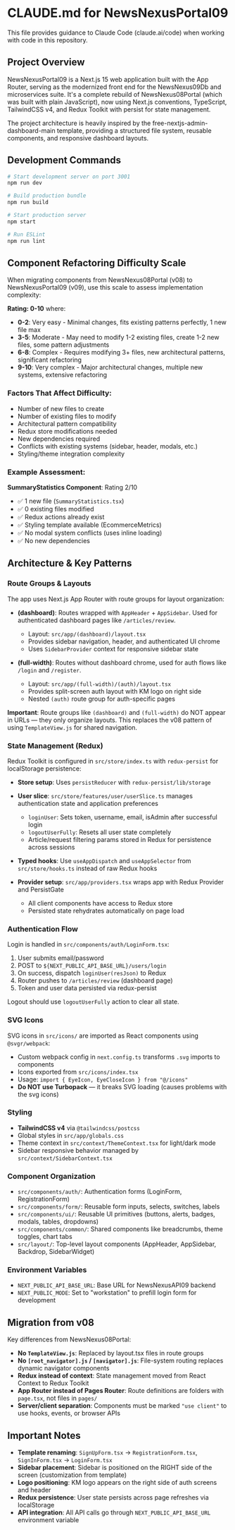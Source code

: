 # CLAUDE.md for NewsNexusPortal09

This file provides guidance to Claude Code (claude.ai/code) when working with code in this repository.

## Project Overview

NewsNexusPortal09 is a Next.js 15 web application built with the App Router, serving as the modernized front end for the NewsNexus09Db and microservices suite. It's a complete rebuild of NewsNexus08Portal (which was built with plain JavaScript), now using Next.js conventions, TypeScript, TailwindCSS v4, and Redux Toolkit with persist for state management.

The project architecture is heavily inspired by the free-nextjs-admin-dashboard-main template, providing a structured file system, reusable components, and responsive dashboard layouts.

## Development Commands

```bash
# Start development server on port 3001
npm run dev

# Build production bundle
npm run build

# Start production server
npm start

# Run ESLint
npm run lint
```

## Component Refactoring Difficulty Scale

When migrating components from NewsNexus08Portal (v08) to NewsNexusPortal09 (v09), use this scale to assess implementation complexity:

**Rating: 0-10** where:

- **0-2**: Very easy - Minimal changes, fits existing patterns perfectly, 1 new file max
- **3-5**: Moderate - May need to modify 1-2 existing files, create 1-2 new files, some pattern adjustments
- **6-8**: Complex - Requires modifying 3+ files, new architectural patterns, significant refactoring
- **9-10**: Very complex - Major architectural changes, multiple new systems, extensive refactoring

### Factors That Affect Difficulty:

- Number of new files to create
- Number of existing files to modify
- Architectural pattern compatibility
- Redux store modifications needed
- New dependencies required
- Conflicts with existing systems (sidebar, header, modals, etc.)
- Styling/theme integration complexity

### Example Assessment:

**SummaryStatistics Component**: Rating 2/10

- ✅ 1 new file (`SummaryStatistics.tsx`)
- ✅ 0 existing files modified
- ✅ Redux actions already exist
- ✅ Styling template available (EcommerceMetrics)
- ✅ No modal system conflicts (uses inline loading)
- ✅ No new dependencies

## Architecture & Key Patterns

### Route Groups & Layouts

The app uses Next.js App Router with route groups for layout organization:

- **(dashboard)**: Routes wrapped with `AppHeader` + `AppSidebar`. Used for authenticated dashboard pages like `/articles/review`.

  - Layout: `src/app/(dashboard)/layout.tsx`
  - Provides sidebar navigation, header, and authenticated UI chrome
  - Uses `SidebarProvider` context for responsive sidebar state

- **(full-width)**: Routes without dashboard chrome, used for auth flows like `/login` and `/register`.
  - Layout: `src/app/(full-width)/(auth)/layout.tsx`
  - Provides split-screen auth layout with KM logo on right side
  - Nested `(auth)` route group for auth-specific pages

**Important**: Route groups like `(dashboard)` and `(full-width)` do NOT appear in URLs — they only organize layouts. This replaces the v08 pattern of using `TemplateView.js` for shared navigation.

### State Management (Redux)

Redux Toolkit is configured in `src/store/index.ts` with `redux-persist` for localStorage persistence:

- **Store setup**: Uses `persistReducer` with `redux-persist/lib/storage`
- **User slice**: `src/store/features/user/userSlice.ts` manages authentication state and application preferences

  - `loginUser`: Sets token, username, email, isAdmin after successful login
  - `logoutUserFully`: Resets all user state completely
  - Article/request filtering params stored in Redux for persistence across sessions

- **Typed hooks**: Use `useAppDispatch` and `useAppSelector` from `src/store/hooks.ts` instead of raw Redux hooks

- **Provider setup**: `src/app/providers.tsx` wraps app with Redux Provider and PersistGate
  - All client components have access to Redux store
  - Persisted state rehydrates automatically on page load

### Authentication Flow

Login is handled in `src/components/auth/LoginForm.tsx`:

1. User submits email/password
2. POST to `${NEXT_PUBLIC_API_BASE_URL}/users/login`
3. On success, dispatch `loginUser(resJson)` to Redux
4. Router pushes to `/articles/review` (dashboard page)
5. Token and user data persisted via redux-persist

Logout should use `logoutUserFully` action to clear all state.

### SVG Icons

SVG icons in `src/icons/` are imported as React components using `@svgr/webpack`:

- Custom webpack config in `next.config.ts` transforms `.svg` imports to components
- Icons exported from `src/icons/index.tsx`
- Usage: `import { EyeIcon, EyeCloseIcon } from "@/icons"`
- **Do NOT use Turbopack** — it breaks SVG loading (causes problems with the svg icons)

### Styling

- **TailwindCSS v4** via `@tailwindcss/postcss`
- Global styles in `src/app/globals.css`
- Theme context in `src/context/ThemeContext.tsx` for light/dark mode
- Sidebar responsive behavior managed by `src/context/SidebarContext.tsx`

### Component Organization

- `src/components/auth/`: Authentication forms (LoginForm, RegistrationForm)
- `src/components/form/`: Reusable form inputs, selects, switches, labels
- `src/components/ui/`: Reusable UI primitives (buttons, alerts, badges, modals, tables, dropdowns)
- `src/components/common/`: Shared components like breadcrumbs, theme toggles, chart tabs
- `src/layout/`: Top-level layout components (AppHeader, AppSidebar, Backdrop, SidebarWidget)

### Environment Variables

- `NEXT_PUBLIC_API_BASE_URL`: Base URL for NewsNexusAPI09 backend
- `NEXT_PUBLIC_MODE`: Set to "workstation" to prefill login form for development

## Migration from v08

Key differences from NewsNexus08Portal:

- **No `TemplateView.js`**: Replaced by layout.tsx files in route groups
- **No `[root_navigator].js` / `[navigator].js`**: File-system routing replaces dynamic navigator components
- **Redux instead of context**: State management moved from React Context to Redux Toolkit
- **App Router instead of Pages Router**: Route definitions are folders with `page.tsx`, not files in `pages/`
- **Server/client separation**: Components must be marked `"use client"` to use hooks, events, or browser APIs

## Important Notes

- **Template renaming**: `SignUpForm.tsx` → `RegistrationForm.tsx`, `SignInForm.tsx` → `LoginForm.tsx`
- **Sidebar placement**: Sidebar is positioned on the RIGHT side of the screen (customization from template)
- **Logo positioning**: KM logo appears on the right side of auth screens and header
- **Redux persistence**: User state persists across page refreshes via localStorage
- **API integration**: All API calls go through `NEXT_PUBLIC_API_BASE_URL` environment variable
